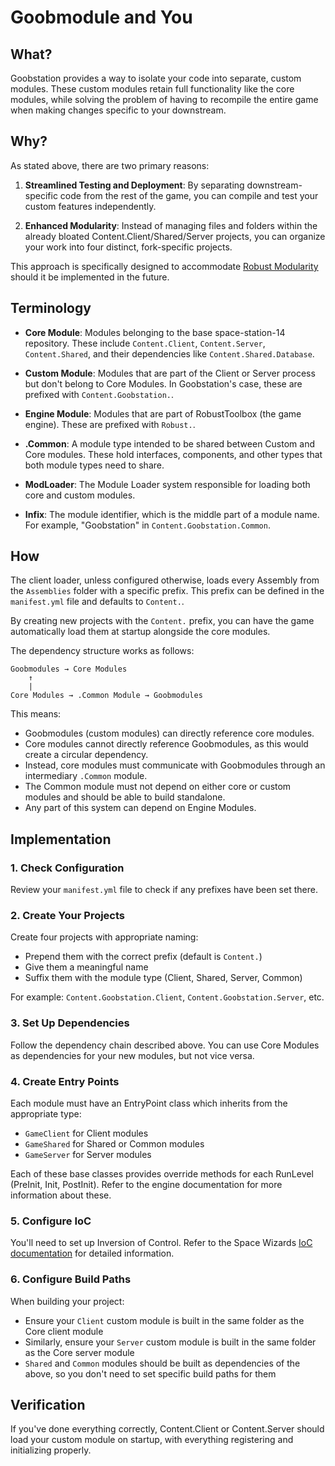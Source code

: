 ﻿# Goobmodule and You

## What?

Goobstation provides a way to isolate your code into separate, custom modules. These custom modules retain full functionality like the core modules, while solving the problem of having to recompile the entire game when making changes specific to your downstream.

## Why?

As stated above, there are two primary reasons:

1. **Streamlined Testing and Deployment**: By separating downstream-specific code from the rest of the game, you can compile and test your custom features independently.

2. **Enhanced Modularity**: Instead of managing files and folders within the already bloated Content.Client/Shared/Server projects, you can organize your work into four distinct, fork-specific projects.

This approach is specifically designed to accommodate [Robust Modularity](https://github.com/space-wizards/docs/pull/152) should it be implemented in the future.

## Terminology

- **Core Module**: Modules belonging to the base space-station-14 repository. These include `Content.Client`, `Content.Server`, `Content.Shared`, and their dependencies like `Content.Shared.Database`.

- **Custom Module**: Modules that are part of the Client or Server process but don't belong to Core Modules. In Goobstation's case, these are prefixed with `Content.Goobstation.`.

- **Engine Module**: Modules that are part of RobustToolbox (the game engine). These are prefixed with `Robust.`.

- **.Common**: A module type intended to be shared between Custom and Core modules. These hold interfaces, components, and other types that both module types need to share.

- **ModLoader**: The Module Loader system responsible for loading both core and custom modules.

- **Infix**: The module identifier, which is the middle part of a module name. For example, "Goobstation" in `Content.Goobstation.Common`.

## How

The client loader, unless configured otherwise, loads every Assembly from the `Assemblies` folder with a specific prefix. 
This prefix can be defined in the `manifest.yml` file and defaults to `Content.`.

By creating new projects with the `Content.` prefix, you can have the game automatically load them at startup alongside the core modules.

The dependency structure works as follows:

```
Goobmodules → Core Modules
    ↑
    |
Core Modules → .Common Module → Goobmodules
```

This means:
- Goobmodules (custom modules) can directly reference core modules.
- Core modules cannot directly reference Goobmodules, as this would create a circular dependency.
- Instead, core modules must communicate with Goobmodules through an intermediary `.Common` module.
- The Common module must not depend on either core or custom modules and should be able to build standalone.
- Any part of this system can depend on Engine Modules.

## Implementation

### 1. Check Configuration
Review your `manifest.yml` file to check if any prefixes have been set there.

### 2. Create Your Projects
Create four projects with appropriate naming:
- Prepend them with the correct prefix (default is `Content.`)
- Give them a meaningful name
- Suffix them with the module type (Client, Shared, Server, Common)

For example: `Content.Goobstation.Client`, `Content.Goobstation.Server`, etc.

### 3. Set Up Dependencies
Follow the dependency chain described above. You can use Core Modules as dependencies for your new modules, but not vice versa.

### 4. Create Entry Points
Each module must have an EntryPoint class which inherits from the appropriate type:
- `GameClient` for Client modules
- `GameShared` for Shared or Common modules
- `GameServer` for Server modules

Each of these base classes provides override methods for each RunLevel (PreInit, Init, PostInit). Refer to the engine documentation for more information about these.

### 5. Configure IoC
You'll need to set up Inversion of Control. Refer to the Space Wizards [IoC documentation](docs.spacestation14.com/en/robust-toolbox/ioc.html) for detailed information.

### 6. Configure Build Paths
When building your project:
- Ensure your `Client` custom module is built in the same folder as the Core client module
- Similarly, ensure your `Server` custom module is built in the same folder as the Core server module
- `Shared` and `Common` modules should be built as dependencies of the above, so you don't need to set specific build paths for them

## Verification

If you've done everything correctly, Content.Client or Content.Server should load your custom module on startup, with everything registering and initializing properly.